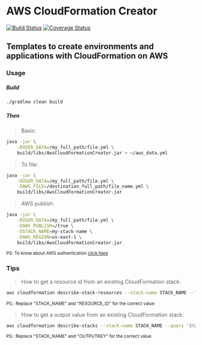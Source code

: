 # AWS CloudFormation Creator

[![Build Status](https://travis-ci.org/deroldo/AwsCloudFormationCreator.svg?branch=master)](https://travis-ci.org/deroldo/AwsCloudFormationCreator)
[![Coverage Status](https://coveralls.io/repos/github/deroldo/AwsCloudFormationCreator/badge.svg?branch=master)](https://coveralls.io/github/deroldo/AwsCloudFormationCreator)

## Templates to create environments and applications with CloudFormation on AWS

### Usage

##### Build
```bash
./gradlew clean build 
```

##### Then
> Basic:
```bash
java -jar \
    -DUSER_DATA=/my_full_path/file.yml \
    build/libs/AwsCloudFormationCreator.jar > ~/aws_data.yml
```

> To file:
```bash
java -jar \
    -DUSER_DATA=/my_full_path/file.yml \
    -DAWS_FILE=/destination_full_path/file_name.yml \
    build/libs/AwsCloudFormationCreator.jar 
```

> AWS publish:
```bash
java -jar \
    -DUSER_DATA=/my_full_path/file.yml \
    -DAWS_PUBLISH=/true \
    -DSTACK_NAME=my-stack-name \
    -DAWS_REGION=us-east-1 \
    build/libs/AwsCloudFormationCreator.jar 
```
<small>
PS: To know about AWS authentication <a href='https://docs.aws.amazon.com/AWSJavaSDK/latest/javadoc/com/amazonaws/auth/DefaultAWSCredentialsProviderChain.html' target='_blank'>click here</a>
</small>

### Tips

> How to get a resource id from an existing CloudFormation stack:
```bash
aws cloudformation describe-stack-resources --stack-name STACK_NAME --logical-resource-id RESOURCE_ID --query "(StackResources[].PhysicalResourceId)[0]"
```

<small>PS.: Replace "STACK_NAME" and "RESOURCE_ID" for the correct value</small>

> How to get a output value from an existing CloudFormation stack:
```bash
aws cloudformation describe-stacks --stack-name STACK_NAME --query 'Stacks[0].Outputs[?OutputKey==`OUTPUTKEY`].OutputValue' --output text
```

<small>PS.: Replace "STACK_NAME" and "OUTPUTKEY" for the correct value</small>